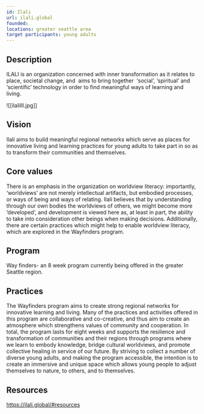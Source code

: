 ```yaml
---
id: Ilali
url: ilali.global
founded: 
locations: greater seattle area
target participants: young adults
---
```


## Description 

ILALI is an organization concerned with inner transformation as it relates to place, societal change, and  aims to bring together  ‘social’, ‘spiritual’ and ‘scientific’ technology in order to find meaningful ways of learning and living. 

![[ilalilll.jpg]]
## Vision 

Ilali aims to build meaningful regional networks which serve as places for innovative living and learning practices for young adults to take part in so as to transform their communities and themselves. 
## Core values 

There is an emphasis in the organization on worldview literacy: importantly, ‘worldviews’ are not merely intellectual artifacts, but embodied processes, or ways of being and ways of relating. Ilali believes that by understanding through our own bodies the worldviews of others, we might become more ‘developed’, and development is viewed here as, at least in part, the ability to take into consideration other beings when making decisions. Additionally, there are certain practices which might help to enable worldview literacy, which are explored in the Wayfinders program.

## Program 

Way finders- an 8 week program currently being offered in the greater Seattle region. 

## Practices 

The Wayfinders program aims to create strong regional networks for innovative learning and living. Many of the practices and activities offered in this program are collaborative and co-creative, and thus aim to create an atmosphere which strengthens values of community and cooperation. In total, the program lasts for eight weeks and supports the resilience and transformation of communities and their regions through programs where we learn to embody knowledge, bridge cultural worldviews, and promote collective healing in service of our future. By striving to collect a number of diverse young adults, and making the program accessible, the intention is to create an immersive and unique space which allows young people to adjust themselves to nature, to others, and to themselves.

## Resources 


https://ilali.global/#resources


